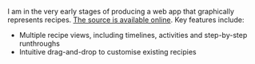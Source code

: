 I am in the very early stages of producing a web app that graphically represents recipes. [The source is available online](https://github.com/TomHigson/GraphicalRecipeSystem). Key features include:
- Multiple recipe views, including timelines, activities and step-by-step runthroughs
- Intuitive drag-and-drop to customise existing recipies